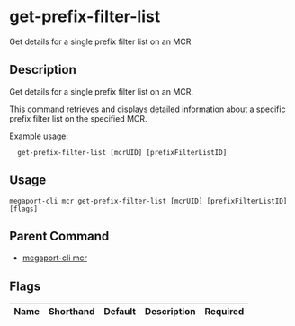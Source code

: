 # get-prefix-filter-list

Get details for a single prefix filter list on an MCR

## Description

Get details for a single prefix filter list on an MCR.

This command retrieves and displays detailed information about a specific prefix filter list on the specified MCR.

Example usage:

```
  get-prefix-filter-list [mcrUID] [prefixFilterListID]
```


## Usage

```
megaport-cli mcr get-prefix-filter-list [mcrUID] [prefixFilterListID] [flags]
```



## Parent Command

* [megaport-cli mcr](megaport-cli_mcr.md)




## Flags

| Name | Shorthand | Default | Description | Required |
|------|-----------|---------|-------------|----------|



